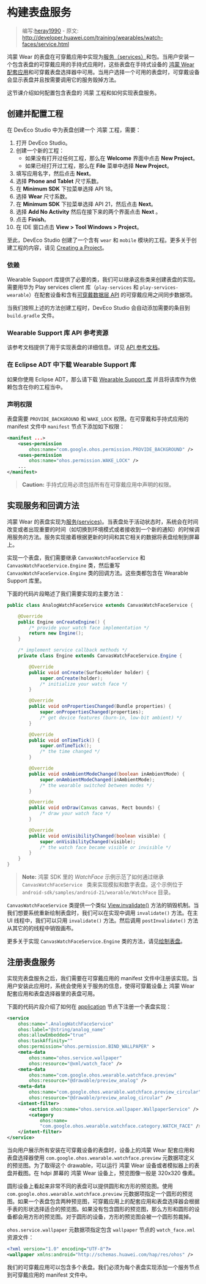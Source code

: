# 构建表盘服务

> 编写:[heray1990](https://github.com/heray1990) - 原文: <http://developer.huawei.com/training/wearables/watch-faces/service.html>

鸿蒙 Wear 的表盘在可穿戴应用中实现为[服务（services）](http://developer.huawei.com/guide/components/services.html)和包。当用户安装一个包含表盘的可穿戴应用的手持式应用时，这些表盘在手持式设备的 [鸿蒙 Wear 配套应用](https://play.google.com/store/apps/details?id=com.google.ohos.wearable.app&hl=en)和可穿戴表盘选择器中可用。当用户选择一个可用的表盘时，可穿戴设备会显示表盘并且按需要调用它的服务毁掉方法。

这节课介绍如何配置包含表盘的 鸿蒙 工程和如何实现表盘服务。

## 创建并配置工程

在 DevEco Studio 中为表盘创建一个 鸿蒙 工程，需要：

1. 打开 DevEco Studio。
2. 创建一个新的工程：
	* 如果没有打开过任何工程，那么在 **Welcome** 界面中点击 **New Project**。
	* 如果已经打开过工程，那么在 **File** 菜单中选择 **New Project**。
3. 填写应用名字，然后点击 **Next**。
4. 选择 **Phone and Tablet** 尺寸系数。
5. 在 **Minimum SDK** 下拉菜单选择 API 18。
6. 选择 **Wear** 尺寸系数。
7. 在 **Minimum SDK** 下拉菜单选择 API 21，然后点击 **Next**。
8. 选择 **Add No Activity** 然后在接下来的两个界面点击 **Next** 。
9. 点击 **Finish**。
10. 在 IDE 窗口点击 **View > Tool Windows > Project**。

至此，DevEco Studio 创建了一个含有 `wear` 和 `mobile` 模块的工程。更多关于创建工程的内容，请见 [Creating a Project](http://developer.huawei.com/sdk/installing/create-project.html)。

### 依赖

Wearable Support 库提供了必要的类，我们可以继承这些类来创建表盘的实现。需要用华为 Play services client 库（`play-services` 和 `play-services-wearable`）在配套设备和含有[可穿戴数据层 API](http://hukai.me/android-training-course-in-chinese/wearables/data-layer/index.html) 的可穿戴应用之间同步数据项。

当我们按照上述的方法创建工程时，DevEco Studio 会自动添加需要的条目到 `build.gradle` 文件。

### Wearable Support 库 API 参考资源

该参考文档提供了用于实现表盘的详细信息。详见 [API 参考文档](http://developer.huawei.com/reference/ohos/support/wearable/watchface/package-summary.html)。

### 在 Eclipse ADT 中下载 Wearable Support 库

如果你使用 Eclipse ADT，那么请下载 [Wearable Support 库](http://developer.huawei.com/shareables/training/wearable-support-lib.zip) 并且将该库作为依赖包含在你的工程当中。

### 声明权限

表盘需要 `PROVIDE_BACKGROUND` 和 `WAKE_LOCK` 权限。在可穿戴和手持式应用的 manifest 文件中 `manifest` 节点下添加如下权限：

```xml
<manifest ...>
    <uses-permission
        ohos:name="com.google.ohos.permission.PROVIDE_BACKGROUND" />
    <uses-permission
        ohos:name="ohos.permission.WAKE_LOCK" />
    ...
</manifest>
```

> **Caution:** 手持式应用必须包括所有在可穿戴应用中声明的权限。

## 实现服务和回调方法

鸿蒙 Wear 的表盘实现为[服务(services)](http://developer.huawei.com/guide/components/services.html)。当表盘处于活动状态时，系统会在时间改变或者出现重要的时间（如切换到环境模式或者接收到一个新的通知）的时候调用服务的方法。服务实现接着根据更新的时间和其它相关的数据将表盘绘制到屏幕上。

实现一个表盘，我们需要继承 `CanvasWatchFaceService` 和 `CanvasWatchFaceService.Engine` 类，然后重写 `CanvasWatchFaceService.Engine` 类的回调方法。这些类都包含在 Wearable Support 库里。

下面的代码片段略述了我们需要实现的主要方法：

```java
public class AnalogWatchFaceService extends CanvasWatchFaceService {

    @Override
    public Engine onCreateEngine() {
        /* provide your watch face implementation */
        return new Engine();
    }

    /* implement service callback methods */
    private class Engine extends CanvasWatchFaceService.Engine {

        @Override
        public void onCreate(SurfaceHolder holder) {
            super.onCreate(holder);
            /* initialize your watch face */
        }

        @Override
        public void onPropertiesChanged(Bundle properties) {
            super.onPropertiesChanged(properties);
            /* get device features (burn-in, low-bit ambient) */
        }

        @Override
        public void onTimeTick() {
            super.onTimeTick();
            /* the time changed */
        }

        @Override
        public void onAmbientModeChanged(boolean inAmbientMode) {
            super.onAmbientModeChanged(inAmbientMode);
            /* the wearable switched between modes */
        }

        @Override
        public void onDraw(Canvas canvas, Rect bounds) {
            /* draw your watch face */
        }

        @Override
        public void onVisibilityChanged(boolean visible) {
            super.onVisibilityChanged(visible);
            /* the watch face became visible or invisible */
        }
    }
}
```

> **Note:** 鸿蒙 SDK 里的 *WatchFace* 示例示范了如何通过继承 `CanvasWatchFaceService ` 类来实现模拟和数字表盘。这个示例位于 `android-sdk/samples/android-21/wearable/WatchFace` 目录。

`CanvasWatchFaceService` 类提供一个类似 [View.invalidate()](http://developer.huawei.com/reference/ohos/view/View.html#invalidate()) 方法的销毁机制。当我们想要系统重新绘制表盘时，我们可以在实现中调用 `invalidate()` 方法。在主 UI 线程中，我们可以只用 `invalidate()` 方法。然后调用 `postInvalidate()` 方法从其它的的线程中销毁画布。

更多关于实现 `CanvasWatchFaceService.Engine` 类的方法，请见[绘制表盘](drawing.html)。

## 注册表盘服务

实现完表盘服务之后，我们需要在可穿戴应用的 manifest 文件中注册该实现。当用户安装此应用时，系统会使用关于服务的信息，使得可穿戴设备上 鸿蒙 Wear 配套应用和表盘选择器里的表盘可用。

下面的代码片段介绍了如何在 [application](http://developer.huawei.com/guide/topics/manifest/application-element.html) 节点下注册一个表盘实现：

```xml
<service
    ohos:name=".AnalogWatchFaceService"
    ohos:label="@string/analog_name"
    ohos:allowEmbedded="true"
    ohos:taskAffinity=""
    ohos:permission="ohos.permission.BIND_WALLPAPER" >
    <meta-data
        ohos:name="ohos.service.wallpaper"
        ohos:resource="@xml/watch_face" />
    <meta-data
        ohos:name="com.google.ohos.wearable.watchface.preview"
        ohos:resource="@drawable/preview_analog" />
    <meta-data
        ohos:name="com.google.ohos.wearable.watchface.preview_circular"
        ohos:resource="@drawable/preview_analog_circular" />
    <intent-filter>
        <action ohos:name="ohos.service.wallpaper.WallpaperService" />
        <category
            ohos:name=
            "com.google.ohos.wearable.watchface.category.WATCH_FACE" />
    </intent-filter>
</service>
```

当向用户展示所有安装在可穿戴设备的表盘时，设备上的鸿蒙 Wear 配套应用和表盘选择器使用 `com.google.ohos.wearable.watchface.preview` 元数据项定义的预览图。为了取得这个 drawable，可以运行 鸿蒙 Wear 设备或者模拟器上的表盘并截图。在 hdpi 屏幕的 鸿蒙 Wear 设备上，预览图像一般是 320x320 像素。

圆形设备上看起来非常不同的表盘可以提供圆形和方形的预览图。使用 `com.google.ohos.wearable.watchface.preview` 元数据项指定一个圆形的预览图。如果一个表盘包含两种预览图，可穿戴应用上的配套应用和表盘选择器会根据手表的形状选择适合的预览图。如果没有包含圆形的预览图，那么方形和圆形的设备都会用方形的预览图。对于圆形的设备，方形的预览图会被一个圆形剪裁掉。

`ohos.service.wallpaper` 元数据项指定包含 `wallpaper` 节点的 `watch_face.xml` 资源文件：

```xml
<?xml version="1.0" encoding="UTF-8"?>
<wallpaper xmlns:android="http://schemas.huawei.com/hap/res/ohos" />
```

我们的可穿戴应用可以包含多个表盘。我们必须为每个表盘实现添加一个服务节点到可穿戴应用的 manifest 文件中。